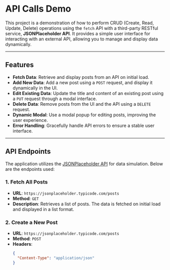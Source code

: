 # API Calls Demo

This project is a demonstration of how to perform CRUD (Create, Read, Update, Delete) operations using the `fetch` API with a third-party RESTful service, **JSONPlaceholder API**. It provides a simple user interface for interacting with an external API, allowing you to manage and display data dynamically.

---

## Features

- **Fetch Data**: Retrieve and display posts from an API on initial load.
- **Add New Data**: Add a new post using a `POST` request, and display it dynamically in the UI.
- **Edit Existing Data**: Update the title and content of an existing post using a `PUT` request through a modal interface.
- **Delete Data**: Remove posts from the UI and the API using a `DELETE` request.
- **Dynamic Modal**: Use a modal popup for editing posts, improving the user experience.
- **Error Handling**: Gracefully handle API errors to ensure a stable user interface.

---

## API Endpoints

The application utilizes the [JSONPlaceholder API](https://jsonplaceholder.typicode.com/) for data simulation. Below are the endpoints used:

### 1. **Fetch All Posts**
- **URL**: `https://jsonplaceholder.typicode.com/posts`  
- **Method**: `GET`  
- **Description**: Retrieves a list of posts. The data is fetched on initial load and displayed in a list format.  

### 2. **Create a New Post**
- **URL**: `https://jsonplaceholder.typicode.com/posts`  
- **Method**: `POST`  
- **Headers**:
  ```json
  {
    "Content-Type": "application/json"
  }
